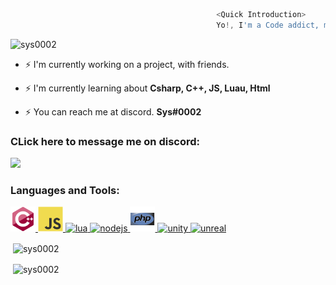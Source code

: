 ```js
                                              <Quick Introduction>
                                              Yo!, I'm a Code addict, music listener 
```
<p align="left"> <img src="https://komarev.com/ghpvc/?username=sys0002&label=Profile%20views&color=0e75b6&style=flat" alt="sys0002" /> </p>

- ⚡ I'm currently working on a project, with friends.

- ⚡ I'm currently learning about **Csharp, C++, JS, Luau, Html**

- ⚡ You can reach me at discord. **Sys#0002**

<h3 align="left">CLick here to message me on discord:</h3>
<p align="left">
<a href="https://discord.com/users/494504043863867407 " ><img src="https://lanyard-profile-readme.vercel.app/api/494504043863867407?idleMessage=In%20Visual%20Studio%20Code"/></a>
</p>

<h3 align="left">Languages and Tools:</h3>
<p align="left"> <a href="https://www.w3schools.com/cpp/" target="_blank" rel="noreferrer"> <img src="https://raw.githubusercontent.com/devicons/devicon/master/icons/cplusplus/cplusplus-original.svg" alt="cplusplus" width="40" height="40"/> </a><a
href="https://developer.mozilla.org/en-US/docs/Web/JavaScript" target="_blank" rel="noreferrer"> <img src="https://raw.githubusercontent.com/devicons/devicon/master/icons/javascript/javascript-original.svg" alt="javascript" width="40" height="40"/> </a> <a
href="https://www.lua.org/" target="_blank" rel="noreferrer"> <img src="https://upload.wikimedia.org/wikipedia/commons/c/cf/Lua-Logo.svg" alt="lua" width="40" height="40"/> </a> <a 
href="https://nodejs.org" target="_blank" rel="noreferrer"> <img src="https://upload.wikimedia.org/wikipedia/commons/d/d9/Node.js_logo.svg" alt="nodejs" width="40" height="40"/>
</a> <a href="https://www.php.net" target="_blank" rel="noreferrer"> <img src="https://raw.githubusercontent.com/devicons/devicon/master/icons/php/php-original.svg" alt="php" width="40" height="40"/>  
</a> <a href="https://unity.com/" target="_blank" rel="noreferrer"> <img src="https://www.vectorlogo.zone/logos/unity3d/unity3d-icon.svg" alt="unity" width="40" height="40"/> </a> <a href="https://unrealengine.com/" target="_blank" rel="noreferrer"> <img src="https://raw.githubusercontent.com/kenangundogan/fontisto/036b7eca71aab1bef8e6a0518f7329f13ed62f6b/icons/svg/brand/unreal-engine.svg" alt="unreal" width="40" height="40"/> </a> </p>

<p>&nbsp;<img align="center" src="https://grs.quantumly.dev/api/top-langs/?username=Sys0002&layout=compact&show_icons=true&title_color=4F8CC9&text_color=9f9f9f&bg_color=00000000&hide_border=true&icon_color=5865f2&count_private=true" alt="sys0002" /></p>
<p>&nbsp;<img align="center" src="https://grs.quantumly.dev/api/?username=Sys0002&show_icons=true&title_color=5865f2&text_color=9f9f9f&bg_color=00000000&hide_border=true&icon_color=5865f2&hide_title=true&count_private=true" alt="sys0002" /></p>

